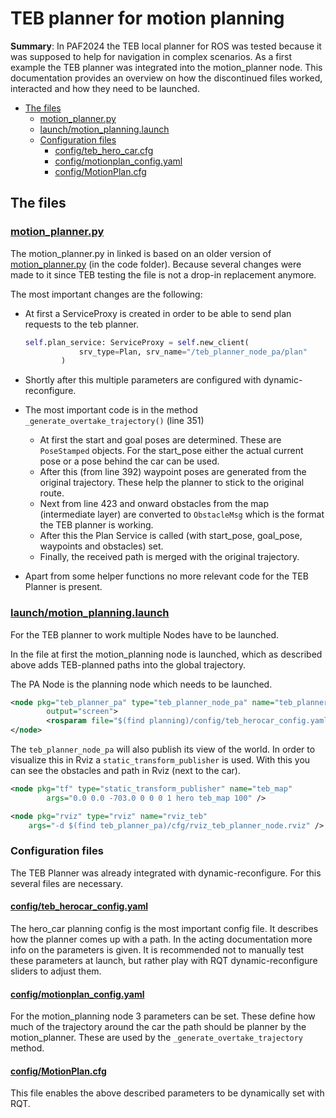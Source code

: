 # TEB planner for motion planning

**Summary**: In PAF2024 the TEB local planner for ROS was tested because it was supposed to help for navigation in complex scenarios.
As a first example the TEB planner was integrated into the motion_planner node.
This documentation provides an overview on how the discontinued files worked, interacted and how they need to be launched.

- [The files](#the-files)
  - [motion\_planner.py](#motion_plannerpy)
  - [launch/motion\_planning.launch](#launchmotion_planninglaunch)
  - [Configuration files](#configuration-files)
    - [config/teb\_hero\_car.cfg](#configteb_hero_carcfg)
    - [config/motionplan\_config.yaml](#configmotionplan_configyaml)
    - [config/MotionPlan.cfg](#configmotionplancfg)

## The files

### [motion_planner.py](motion_planner.py)

The motion_planner.py in linked is based on an older version of [motion_planner.py](../../../../code/planning/src/local_planner/motion_planning.py) (in the code folder). Because several changes were made to it since TEB testing the file is not a drop-in replacement anymore.

The most important changes are the following:

- At first a ServiceProxy is created in order to be able to send plan requests to the teb planner.

    ```python
    self.plan_service: ServiceProxy = self.new_client(
                srv_type=Plan, srv_name="/teb_planner_node_pa/plan"
            )
    ```

- Shortly after this multiple parameters are configured with dynamic-reconfigure.
- The most important code is in the method `_generate_overtake_trajectory()` (line 351)
  - At first the start and goal poses are determined. These are `PoseStamped` objects. For the start_pose either the actual current pose or a pose behind the car can be used.
  - After this (from line 392) waypoint poses are generated from the original trajectory. These help the planner to stick to the original route.
  - Next from line 423 and onward obstacles from the map (intermediate layer) are converted to `ObstacleMsg` which is the format the TEB planner is working.
  - After this the Plan Service is called (with start_pose, goal_pose, waypoints and obstacles) set.
  - Finally, the received path is merged with the original trajectory.
- Apart from some helper functions no more relevant code for the TEB Planner is present.
  
### [launch/motion\_planning.launch](launch/motion_planning.launch)

For the TEB planner to work multiple Nodes have to be launched.

In the file at first the motion_planning node is launched, which as described above adds TEB-planned paths into the global trajectory.

The PA Node is the planning node which needs to be launched.

```xml
<node pkg="teb_planner_pa" type="teb_planner_node_pa" name="teb_planner_node_pa"
        output="screen">
        <rosparam file="$(find planning)/config/teb_herocar_config.yaml" command="load" />
</node>
```

The `teb_planner_node_pa` will also publish its view of the world. In order to visualize this in Rviz a `static_transform_publisher` is used. With this you can see the obstacles and path in Rviz (next to the car).

```xml
<node pkg="tf" type="static_transform_publisher" name="teb_map"
        args="0.0 0.0 -703.0 0 0 0 1 hero teb_map 100" />

<node pkg="rviz" type="rviz" name="rviz_teb"
    args="-d $(find teb_planner_pa)/cfg/rviz_teb_planner_node.rviz" />
```

### Configuration files

The TEB Planner was already integrated with dynamic-reconfigure. For this several files are necessary.

#### [config/teb\_herocar\_config.yaml](config/teb_herocar_config.yaml)
The hero_car planning config is the most important config file. It describes how the planner comes up with a path.
In the acting documentation more info on the parameters is given. It is recommended not to manually test these parameters at launch, but rather play with RQT dynamic-reconfigure sliders to adjust them.

#### [config/motionplan\_config.yaml](config/motionplan_config.yaml)

For the motion_planning node 3 parameters can be set.
These define how much of the trajectory around the car the path should be planner by the motion_planner.
These are used by the `_generate_overtake_trajectory` method.

#### [config/MotionPlan.cfg](config/MotionPlan.cfg)

This file enables the above described parameters to be dynamically set with RQT.
